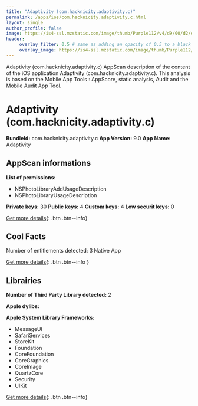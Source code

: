 ```yaml
---
title: "Adaptivity (com.hacknicity.adaptivity.c)"
permalink: /apps/ios/com.hacknicity.adaptivity.c.html
layout: single
author_profile: false
image: https://is4-ssl.mzstatic.com/image/thumb/Purple112/v4/d9/00/d2/d900d269-7708-ec6f-053c-4a0437c89257/AppIcon-0-0-1x_U007emarketing-0-0-0-6-0-0-sRGB-0-0-0-GLES2_U002c0-512MB-85-220-0-0.png/512x512bb.jpg
header: 
     overlay_filter: 0.5 # same as adding an opacity of 0.5 to a black background
     overlay_image: https://is4-ssl.mzstatic.com/image/thumb/Purple112/v4/d9/00/d2/d900d269-7708-ec6f-053c-4a0437c89257/AppIcon-0-0-1x_U007emarketing-0-0-0-6-0-0-sRGB-0-0-0-GLES2_U002c0-512MB-85-220-0-0.png/512x512bb.jpg
---
```

Adaptivity (com.hacknicity.adaptivity.c) AppScan description of the content of the iOS application Adaptivity (com.hacknicity.adaptivity.c). This analysis is based on the Mobile App Tools : AppScore, static analysis, Audit and the Mobile Audit App Tool.

# Adaptivity (com.hacknicity.adaptivity.c)

**BundleId:** com.hacknicity.adaptivity.c
**App Version:** 9.0
**App Name:** Adaptivity


## AppScan informations 

**List of permissions:** 
- NSPhotoLibraryAddUsageDescription
- NSPhotoLibraryUsageDescription
  
  
**Private keys:** 30
**Public keys:** 4
**Custom keys:** 4
**Low securit keys:** 0
  
[Get more details](/pricing.html){: .btn .btn--info}

## Cool Facts

Number of entitlements detected: 3
Native App
  
[Get more details](/pricing.html){: .btn .btn--info }

## Librairies 
**Number of Third Party Library detected:** 2


**Apple dylibs:**


**Apple System Library Frameworks:**
- MessageUI
- SafariServices
- StoreKit
- Foundation
- CoreFoundation
- CoreGraphics
- CoreImage
- QuartzCore
- Security
- UIKit


  
[Get more details](/pricing.html){: .btn .btn--info}

